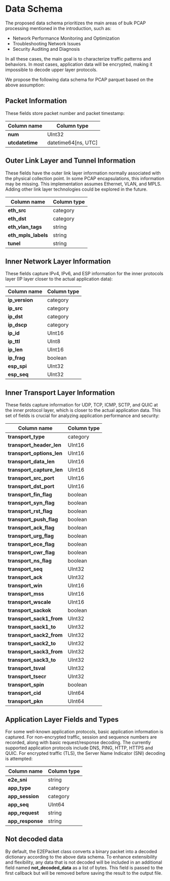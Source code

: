 # Data Schema

The proposed data schema prioritizes the main areas of bulk PCAP processing mentioned in the introduction, such as:

- Network Performance Monitoring and Optimization
- Troubleshooting Network Issues
- Security Auditing and Diagnosis

In all these cases, the main goal is to characterize traffic patterns and behaviors. In most cases, application data will be encrypted, making it impossible to decode upper layer protocols.

We propose the following data schema for PCAP parquet based on the above assumption:

## Packet Information

These fields store packet number and packet timestamp:

| Column name | Column type |
|-------------|-------------|
| **num** | UInt32 |
| **utcdatetime** | datetime64[ns, UTC] |

## Outer Link Layer and Tunnel Information

These fields have the outer link layer information normally associated with the physical collection point. In some PCAP encapsulations, this information may be missing. This implementation assumes Ethernet, VLAN, and MPLS. Adding other link layer technologies could be explored in the future.

| Column name | Column type |
|-------------|-------------|
| **eth_src**| category |
| **eth_dst**| category |
| **eth_vlan_tags**| string |
| **eth_mpls_labels**| string |
| **tunel**| string |

## Inner Network Layer Information

These fields capture IPv4, IPv6, and ESP information for the inner protocols layer (IP layer closer to the actual application data):

| Column name | Column type |
|-------------|-------------|
| **ip_version**| category|
| **ip_src**| category|
| **ip_dst**| category|
| **ip_dscp**| category|
| **ip_id**| UInt16|
| **ip_ttl**| UInt8|
| **ip_len**| UInt16|
| **ip_frag**| boolean|
| **esp_spi**| UInt32|
| **esp_seq**| UInt32|

## Inner Transport Layer Information

These fields capture information for UDP, TCP, ICMP, SCTP, and QUIC at the inner protocol layer, which is closer to the actual application data. This set of fields is crucial for analyzing application performance and security:

| Column name | Column type |
|-------------|-------------|
| **transport_type**| category |
| **transport_header_len**| UInt16 |
| **transport_options_len**| UInt16 |
| **transport_data_len**| UInt16 |
| **transport_capture_len**| UInt16 |
| **transport_src_port**| UInt16 |
| **transport_dst_port**| UInt16 |
| **transport_fin_flag**| boolean |
| **transport_syn_flag**| boolean |
| **transport_rst_flag**| boolean |
| **transport_push_flag**| boolean |
| **transport_ack_flag**| boolean |
| **transport_urg_flag**| boolean |
| **transport_ece_flag**| boolean |
| **transport_cwr_flag**| boolean |
| **transport_ns_flag**| boolean |
| **transport_seq**| UInt32 |
| **transport_ack**| UInt32 |
| **transport_win**| UInt16 |
| **transport_mss**| UInt16 |
| **transport_wscale**| UInt16 |
| **transport_sackok**| boolean |
| **transport_sack1_from**| UInt32 |
| **transport_sack1_to**| UInt32 |
| **transport_sack2_from**| UInt32 |
| **transport_sack2_to**| UInt32 |
| **transport_sack3_from**| UInt32 |
| **transport_sack3_to**| UInt32 |
| **transport_tsval**| UInt32 |
| **transport_tsecr**| UInt32 |
| **transport_spin**| boolean |
| **transport_cid**| UInt64 |
| **transport_pkn**| UInt64 |

## Application Layer Fields and Types

For some well-known application protocols, basic application information is captured. For non-encrypted traffic, session and sequence numbers are recorded, along with basic request/response decoding.  The currently supported application protocols include DNS, PING, HTTP, HTTPS and QUIC. For encrypted traffic (TLS), the Server Name Indicator (SNI) decoding is attempted:

| Column name | Column type |
|-------------|-------------|
| **e2e_sni**| string |
| **app_type**| category |
| **app_session**| category |
| **app_seq**| UInt64 |
| **app_request**| string |
| **app_response**| string |

## Not decoded data

By default, the E2EPacket class converts a binary packet into a decoded dictionary according to the above data schema. To enhance extensibility and flexibility, any data that is not decoded will be included in an additional field named **not_decoded_data** as a list of bytes. This field is passed to the first callback but will be removed before saving the result to the output file.